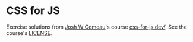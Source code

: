 # CSS for JS

Exercise solutions from [Josh W Comeau](https://www.joshwcomeau.com/)'s course [css-for-js.dev/](https://css-for-js.dev/). See the course's [LICENSE](https://github.com/css-for-js/huckleberry/blob/99639b08da67fc955e819be0b7b2b5b7fc7dae03/LICENSE.md).